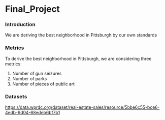 # Final_Project


### Introduction
We are deriving the best neighborhood in Pittsburgh by our own standards 

### Metrics
To derive the best neighborhood in Pittsburgh, we are considering three metrics:
  1) Number of gun seizures
  2) Number of parks
  3) Number of pieces of public art

### Datasets
https://data.wprdc.org/dataset/real-estate-sales/resource/5bbe6c55-bce6-4edb-9d04-68edeb6bf7b1

